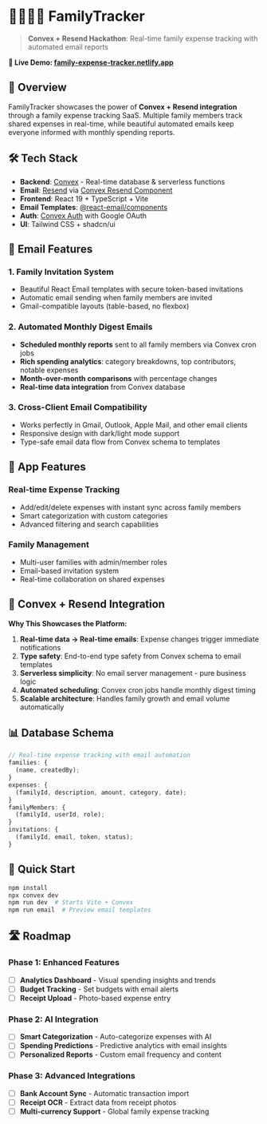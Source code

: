# 👨‍👩‍👧‍👦 FamilyTracker

> **Convex + Resend Hackathon**: Real-time family expense tracking with automated email reports

**🚀 Live Demo: [family-expense-tracker.netlify.app](https://family-expense-tracker.netlify.app)**

## 🎯 Overview

FamilyTracker showcases the power of **Convex + Resend integration** through a family expense tracking SaaS. Multiple family members track shared expenses in real-time, while beautiful automated emails keep everyone informed with monthly spending reports.

## 🛠️ Tech Stack

- **Backend**: [Convex](https://convex.dev) - Real-time database & serverless functions
- **Email**: [Resend](https://resend.com) via [Convex Resend Component](https://www.convex.dev/components/resend)
- **Frontend**: React 19 + TypeScript + Vite
- **Email Templates**: [@react-email/components](https://react.email)
- **Auth**: [Convex Auth](https://auth.convex.dev) with Google OAuth
- **UI**: Tailwind CSS + shadcn/ui

## 📧 Email Features

### 1. **Family Invitation System**

- Beautiful React Email templates with secure token-based invitations
- Automatic email sending when family members are invited
- Gmail-compatible layouts (table-based, no flexbox)

### 2. **Automated Monthly Digest Emails**

- **Scheduled monthly reports** sent to all family members via Convex cron jobs
- **Rich spending analytics**: category breakdowns, top contributors, notable expenses
- **Month-over-month comparisons** with percentage changes
- **Real-time data integration** from Convex database

### 3. **Cross-Client Email Compatibility**

- Works perfectly in Gmail, Outlook, Apple Mail, and other email clients
- Responsive design with dark/light mode support
- Type-safe email data flow from Convex schema to templates

## 🚀 App Features

### Real-time Expense Tracking

- Add/edit/delete expenses with instant sync across family members
- Smart categorization with custom categories
- Advanced filtering and search capabilities

### Family Management

- Multi-user families with admin/member roles
- Email-based invitation system
- Real-time collaboration on shared expenses

## 🔧 Convex + Resend Integration

**Why This Showcases the Platform:**

1. **Real-time data → Real-time emails**: Expense changes trigger immediate notifications
2. **Type safety**: End-to-end type safety from Convex schema to email templates
3. **Serverless simplicity**: No email server management - pure business logic
4. **Automated scheduling**: Convex cron jobs handle monthly digest timing
5. **Scalable architecture**: Handles family growth and email volume automatically

## 📊 Database Schema

```typescript
// Real-time expense tracking with email automation
families: {
  (name, createdBy);
}
expenses: {
  (familyId, description, amount, category, date);
}
familyMembers: {
  (familyId, userId, role);
}
invitations: {
  (familyId, email, token, status);
}
```

## 🚀 Quick Start

```bash
npm install
npx convex dev
npm run dev  # Starts Vite + Convex
npm run email  # Preview email templates
```

## 🛣️ Roadmap

### Phase 1: Enhanced Features

- [ ] **Analytics Dashboard** - Visual spending insights and trends
- [ ] **Budget Tracking** - Set budgets with email alerts
- [ ] **Receipt Upload** - Photo-based expense entry

### Phase 2: AI Integration

- [ ] **Smart Categorization** - Auto-categorize expenses with AI
- [ ] **Spending Predictions** - Predictive analytics with email insights
- [ ] **Personalized Reports** - Custom email frequency and content

### Phase 3: Advanced Integrations

- [ ] **Bank Account Sync** - Automatic transaction import
- [ ] **Receipt OCR** - Extract data from receipt photos
- [ ] **Multi-currency Support** - Global family expense tracking
